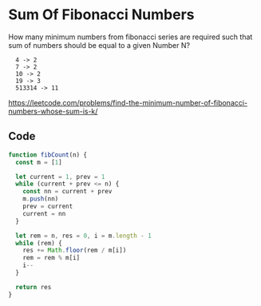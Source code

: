# Sum Of Fibonacci Numbers

How many minimum numbers from fibonacci series are required such that sum of numbers should be equal to a given Number N?

```
  4 -> 2
  7 -> 2
  10 -> 2
  19 -> 3
  513314 -> 11
```

https://leetcode.com/problems/find-the-minimum-number-of-fibonacci-numbers-whose-sum-is-k/

## Code

```javascript
function fibCount(n) {
  const m = [1]

  let current = 1, prev = 1
  while (current + prev <= n) {
    const nn = current + prev
    m.push(nn)
    prev = current
    current = nn
  }

  let rem = n, res = 0, i = m.length - 1
  while (rem) {
    res += Math.floor(rem / m[i])
    rem = rem % m[i]
    i--
  }

  return res
}
```